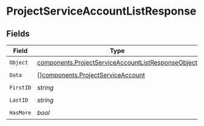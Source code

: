 # ProjectServiceAccountListResponse


## Fields

| Field                                                                                                                    | Type                                                                                                                     | Required                                                                                                                 | Description                                                                                                              |
| ------------------------------------------------------------------------------------------------------------------------ | ------------------------------------------------------------------------------------------------------------------------ | ------------------------------------------------------------------------------------------------------------------------ | ------------------------------------------------------------------------------------------------------------------------ |
| `Object`                                                                                                                 | [components.ProjectServiceAccountListResponseObject](../../models/components/projectserviceaccountlistresponseobject.md) | :heavy_check_mark:                                                                                                       | N/A                                                                                                                      |
| `Data`                                                                                                                   | [][components.ProjectServiceAccount](../../models/components/projectserviceaccount.md)                                   | :heavy_check_mark:                                                                                                       | N/A                                                                                                                      |
| `FirstID`                                                                                                                | *string*                                                                                                                 | :heavy_check_mark:                                                                                                       | N/A                                                                                                                      |
| `LastID`                                                                                                                 | *string*                                                                                                                 | :heavy_check_mark:                                                                                                       | N/A                                                                                                                      |
| `HasMore`                                                                                                                | *bool*                                                                                                                   | :heavy_check_mark:                                                                                                       | N/A                                                                                                                      |